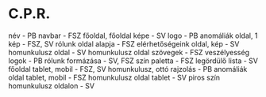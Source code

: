 # C.P.R.

név - PB
navbar - FSZ
főoldal, főoldal képe - SV
logo - PB
anomáliák oldal, 1 kép - FSZ, SV
rólunk oldal alapja - FSZ
elérhetőségeink oldal, kép - SV
homunkulusz oldal - SV
homunkulusz oldal szövegek - FSZ
veszélyesség logok - PB
rólunk formázása - SV, FSZ
szín paletta - FSZ
legördülő lista - SV
főoldal tablet, mobil - FSZ, SV
homunkulusz, ottó rajzolás - PB
anomáliák oldal tablet, mobil - FSZ
homunkulusz oldal tablet - SV
piros szín homunkulusz oldalon - SV
